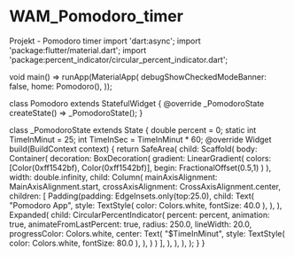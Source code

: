 # WAM_Pomodoro_timer
Projekt - Pomodoro timer
import 'dart:async';
import 'package:flutter/material.dart';
import 'package:percent_indicator/circular_percent_indicator.dart';

void main() => runApp(MaterialApp(
  debugShowCheckedModeBanner: false,
    home: Pomodoro(),
));

class Pomodoro extends StatefulWidget {
  @override
  _PomodoroState createState() => _PomodoroState();
}

class _PomodoroState extends State<Pomodoro> {
  double percent = 0;
  static int TimeInMinut = 25;
  int TimeInSec = TimeInMinut * 60;
  @override
  Widget build(BuildContext context) {
    return SafeArea(
        child: Scaffold(
          body: Container(
            decoration: BoxDecoration(
              gradient: LinearGradient(
                colors: [Color(0xff1542bf), Color(0xff1542bf)],
                begin: FractionalOffset(0.5,1)
              )
            ),
            width: double.infinity,
              child: Column(
                mainAxisAlignment: MainAxisAlignment.start,
                  crossAxisAlignment: CrossAxisAlignment.center,
                  children:<Widget> [
                    Padding(padding: EdgeInsets.only(top:25.0),
                    child: Text(
                      "Pomodoro App",
                      style: TextStyle(
                        color:  Colors.white,
                        fontSize: 40.0
                      ),
                    ),
                    ),
                    Expanded(
                        child: CircularPercentIndicator(
                          percent: percent,
                          animation: true,
                          animateFromLastPercent: true,
                          radius: 250.0,
                            lineWidth: 20.0,
                          progressColor: Colors.white,
                          center: Text(
                            "$TimeInMinut",
                            style: TextStyle(
                              color: Colors.white,
                              fontSize: 80.0
                            ),
                          ),
                        )
                    )
                  ],
              ),
          ),
        ),
    );
  }
}
